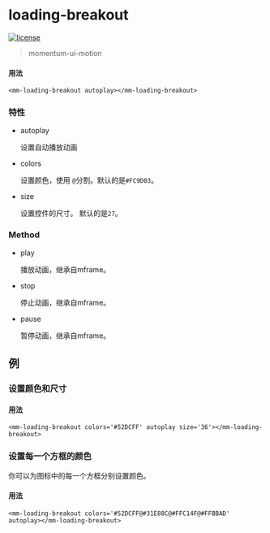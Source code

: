 <!-- 
---
date: 2020/5/27 11:00:00
---
-->
# loading-breakout

[![license](https://img.shields.io/github/license/momentum-design/momentum-ui.svg?color=blueviolet)](https://github.com/momentum-design/momentum-ui/blob/master/charts/LICENSE)

> momentum-ui-motion

#### 用法

<!--#html1#-->
```
<mm-loading-breakout autoplay></mm-loading-breakout>
```

### 特性

+ autoplay

	设置自动播放动画

+ colors

	设置颜色，使用 ```@```分割。默认的是```#FC9D03```。

+ size

	设置控件的尺寸。 默认的是```27```。

### Method

+ play

	播放动画，继承自mframe。

+ stop

	停止动画，继承自mframe。

+ pause

	暂停动画，继承自mframe。

## 例

### 设置颜色和尺寸

#### 用法

<!--#html2#-->
```
<mm-loading-breakout colors='#52DCFF' autoplay size='36'></mm-loading-breakout>
```

### 设置每一个方框的颜色

你可以为图标中的每一个方框分别设置颜色。

#### 用法

<!--#html3#-->
```
<mm-loading-breakout colors='#52DCFF@#31E88C@#FFC14F@#FFBBAD' autoplay></mm-loading-breakout>
```
